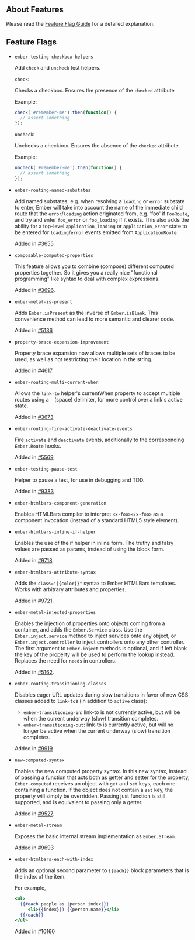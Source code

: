 ## About Features

Please read the [Feature Flag Guide](http://emberjs.com/guides/configuring-ember/feature-flags/)
for a detailed explanation.

## Feature Flags

* `ember-testing-checkbox-helpers`

  Add `check` and `uncheck` test helpers.

  `check`:

  Checks a checkbox. Ensures the presence of the `checked` attribute

  Example:

  ```javascript
  check('#remember-me').then(function() {
    // assert something
  });
  ```

  `uncheck`:

  Unchecks a checkbox. Ensures the absence of the `checked` attribute

  Example:

  ```javascript
  uncheck('#remember-me').then(function() {
    // assert something
  });
  ```

* `ember-routing-named-substates`

  Add named substates; e.g. when resolving a `loading` or `error`
  substate to enter, Ember will take into account the name of the
  immediate child route that the `error`/`loading` action originated
  from, e.g. 'foo' if `FooRoute`, and try and enter `foo_error` or
  `foo_loading` if it exists. This also adds the ability for a
  top-level `application_loading` or `application_error` state to
  be entered for `loading`/`error` events emitted from
  `ApplicationRoute`.

  Added in [#3655](https://github.com/emberjs/ember.js/pull/3655).

* `composable-computed-properties`

  This feature allows you to combine (compose) different computed
  properties together. So it gives you a really nice "functional
  programming" like syntax to deal with complex expressions.

  Added in [#3696](https://github.com/emberjs/ember.js/pull/3696).

* `ember-metal-is-present`

  Adds `Ember.isPresent` as the inverse of `Ember.isBlank`. This convenience
  method can lead to more semantic and clearer code.

  Added in [#5136](https://github.com/emberjs/ember.js/pull/5136)

* `property-brace-expansion-improvement`

  Property brace expansion now allows multiple sets of braces to be used,
  as well as not restricting their location in the string.

  Added in [#4617](https://github.com/emberjs/ember.js/pull/4617)

* `ember-routing-multi-current-when`

  Allows the `link-to` helper's currentWhen property to accept multiple routes
  using a ` ` (space) delimiter, for more control over a link's active state.

  Added in [#3673](https://github.com/emberjs/ember.js/pull/3673)

* `ember-routing-fire-activate-deactivate-events`

  Fire `activate` and `deactivate` events, additionally to the corresponding
  `Ember.Route` hooks.

  Added in [#5569](https://github.com/emberjs/ember.js/pull/5569)

* `ember-testing-pause-test`

  Helper to pause a test, for use in debugging and TDD.

  Added in [#9383](https://github.com/emberjs/ember.js/pull/9383)

* `ember-htmlbars-component-generation`

  Enables HTMLBars compiler to interpret `<x-foo></x-foo>` as a component
  invocation (instead of a standard HTML5 style element).

* `ember-htmlbars-inline-if-helper`

  Enables the use of the if helper in inline form. The truthy
  and falsy values are passed as params, instead of using the block form.

  Added in [#9718](https://github.com/emberjs/ember.js/pull/9718).

* `ember-htmlbars-attribute-syntax`

  Adds the `class="{{color}}"` syntax to Ember HTMLBars templates.
  Works with arbitrary attributes and properties.

  Added in [#9721](https://github.com/emberjs/ember.js/pull/9721).

* `ember-metal-injected-properties`

  Enables the injection of properties onto objects coming from a container,
  and adds the `Ember.Service` class.  Use the `Ember.inject.service` method to
  inject services onto any object, or `Ember.inject.controller` to inject
  controllers onto any other controller. The first argument to `Ember.inject`
  methods is optional, and if left blank the key of the property will be used
  to perform the lookup instead.  Replaces the need for `needs` in controllers.

  Added in [#5162](https://github.com/emberjs/ember.js/pull/5162).

* `ember-routing-transitioning-classes`

  Disables eager URL updates during slow transitions in favor of new CSS
  classes added to `link-to`s (in addition to `active` class):

  - `ember-transitioning-in`: link-to is not currently active, but will be
    when the current underway (slow) transition completes.
  - `ember-transitioning-out`: link-to is currently active, but will no longer
    be active when the current underway (slow) transition completes.

  Added in [#9919](https://github.com/emberjs/ember.js/pull/9919)

* `new-computed-syntax`

  Enables the new computed property syntax. In this new syntax, instead of passing
  a function that acts both as getter and setter for the property, `Ember.computed`
  receives an object with `get` and `set` keys, each one containing a function.
  If the object does not contain a `set` key, the property will simply be overridden.
  Passing just function is still supported, and is equivalent to passing only a getter.

  Added in [#9527](https://github.com/emberjs/ember.js/pull/9527).

* `ember-metal-stream`

  Exposes the basic internal stream implementation as `Ember.Stream`.

  Added in [#9693](https://github.com/emberjs/ember.js/pull/9693)

* `ember-htmlbars-each-with-index`

  Adds an optional second parameter to `{{each}}` block parameters that is the index of the item.

  For example,

  ```handlebars
  <ul>
    {{#each people as |person index|}}
       <li>{{index}}) {{person.name}}</li>
    {{/each}}
  </ul>
  ```

  Added in [#10160](https://github.com/emberjs/ember.js/pull/10160)
